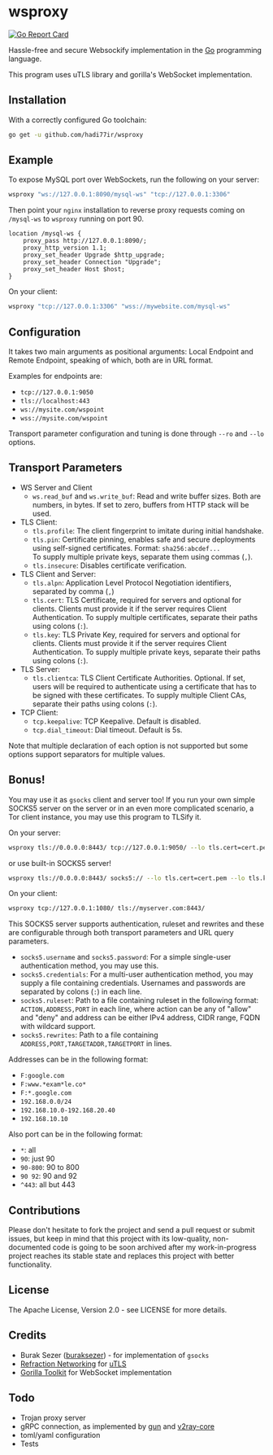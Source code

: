 wsproxy
=======

[![Go Report Card](https://goreportcard.com/badge/github.com/hadi77ir/wsproxy)](https://goreportcard.com/report/github.com/hadi77ir/wsproxy)

Hassle-free and secure Websockify implementation in the [Go](https://golang.org) programming language.

This program uses uTLS library and gorilla's WebSocket implementation.

Installation
------------
With a correctly configured Go toolchain:

```sh
go get -u github.com/hadi77ir/wsproxy
```

Example
------------
To expose MySQL port over WebSockets, run the following on your server:

```sh
wsproxy "ws://127.0.0.1:8090/mysql-ws" "tcp://127.0.0.1:3306"
```

Then point your `nginx` installation to reverse proxy requests coming on `/mysql-ws` to `wsproxy` running on port 90.

```nginx
location /mysql-ws {
    proxy_pass http://127.0.0.1:8090/;
    proxy_http_version 1.1;
    proxy_set_header Upgrade $http_upgrade;
    proxy_set_header Connection "Upgrade";
    proxy_set_header Host $host;
}
```

On your client:

```sh
wsproxy "tcp://127.0.0.1:3306" "wss://mywebsite.com/mysql-ws"
```

Configuration
-------------
It takes two main arguments as positional arguments: Local Endpoint and Remote Endpoint, speaking of which, both are in URL format.

Examples for endpoints are:
- `tcp://127.0.0.1:9050`
- `tls://localhost:443`
- `ws://mysite.com/wspoint`
- `wss://mysite.com/wspoint`

Transport parameter configuration and tuning is done through `--ro` and `--lo` options.

Transport Parameters
-----------------------
- WS Server and Client
  - `ws.read_buf` and `ws.write_buf`: Read and write buffer sizes. Both are numbers, in bytes. If set to zero, buffers from HTTP stack will be used. 
- TLS Client:
  - `tls.profile`: The client fingerprint to imitate during initial handshake.
  - `tls.pin`: Certificate pinning, enables safe and secure deployments using self-signed certificates. Format: `sha256:abcdef...`<br>
    To supply multiple private keys, separate them using commas (`,`).
  - `tls.insecure`: Disables certificate verification.
- TLS Client and Server:
  - `tls.alpn`: Application Level Protocol Negotiation identifiers, separated by comma (`,`) 
  - `tls.cert`: TLS Certificate, required for servers and optional for clients. Clients must provide it if the server requires
    Client Authentication. To supply multiple certificates, separate their paths using colons (`:`).
  - `tls.key`: TLS Private Key, required for servers and optional for clients. Clients must provide it if the server requires
    Client Authentication. To supply multiple private keys, separate their paths using colons (`:`).
- TLS Server: 
  - `tls.clientca`: TLS Client Certificate Authorities. Optional. If set, users will be required to authenticate using a certificate that has to be signed with these certificates.
    To supply multiple Client CAs, separate their paths using colons (`:`).
- TCP Client:
  - `tcp.keepalive`: TCP Keepalive. Default is disabled.
  - `tcp.dial_timeout`: Dial timeout. Default is 5s.

Note that multiple declaration of each option is not supported but some options support separators for multiple values.

Bonus!
---------------------
You may use it as `gsocks` client and server too! If you run your own simple SOCKS5 server on the server or in an even more
complicated scenario, a Tor client instance, you may use this program to TLSify it.

On your server:
```sh
wsproxy tls://0.0.0.0:8443/ tcp://127.0.0.1:9050/ --lo tls.cert=cert.pem --lo tls.key=key.pem
```

or use built-in SOCKS5 server!
```sh
wsproxy tls://0.0.0.0:8443/ socks5:// --lo tls.cert=cert.pem --lo tls.key=key.pem
```

On your client:
```sh
wsproxy tcp://127.0.0.1:1080/ tls://myserver.com:8443/
```

This SOCKS5 server supports authentication, ruleset and rewrites and these are configurable through both transport parameters and
URL query parameters.
- `socks5.username` and `socks5.password`: For a simple single-user authentication method, you may use this. 
- `socks5.credentials`: For a multi-user authentication method, you may supply a file containing credentials. Usernames and passwords are separated by colons (`:`) in each line.
- `socks5.ruleset`: Path to a file containing ruleset in the following format: `ACTION,ADDRESS,PORT` in each line, where action can be any of "allow" and "deny" and address can be either IPv4 address, CIDR range, FQDN with wildcard support.
- `socks5.rewrites`: Path to a file containing `ADDRESS,PORT,TARGETADDR,TARGETPORT` in lines.

Addresses can be in the following format:
- `F:google.com`
- `F:www.*exam*le.co*`
- `F:*.google.com`
- `192.168.0.0/24`
- `192.168.10.0-192.168.20.40`
- `192.168.10.10`

Also port can be in the following format:
- `*`: all
- `90`: just 90
- `90-800`: 90 to 800
- `90 92`: 90 and 92
- `^443`: all but 443

Contributions
-------------
Please don't hesitate to fork the project and send a pull request or submit issues, but keep in mind that this project
with its low-quality, non-documented code is going to be soon archived after my work-in-progress project reaches its
stable state and replaces this project with better functionality.

License
-------
The Apache License, Version 2.0 - see LICENSE for more details.

Credits
---------
- Burak Sezer ([buraksezer](https://github.com/buraksezer)) - for implementation of `gsocks`
- [Refraction Networking](https://github.com/refraction-networking) for [uTLS](https://github.com/refraction-networking/utls)
- [Gorilla Toolkit](https://github.com/gorilla) for WebSocket implementation

Todo
--------
- Trojan proxy server
- gRPC connection, as implemented by [gun](https://github.com/Qv2ray/gun) and [v2ray-core](https://github.com/v2fly/v2ray-core/tree/e9943b5a7295ca76341c996a4937f7e03a5015f9/transport/internet/grpc)
- toml/yaml configuration
- Tests
